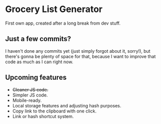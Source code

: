 # Grocery List Generator
 First own app, created after a long break from dev stuff.

## Just a few commits?
I haven't done any commits yet (just simply forgot about it, sorry!), but there's gonna be plenty of space for that, because I want to improve that code as much as I can right now.

## Upcoming features
- ~~Cleaner JS code.~~
- Simpler JS code.
- Mobile-ready.
- Local storage features and adjusting hash purposes.
- Copy link to the clipboard with one click.
- Link or hash shortcut system.

